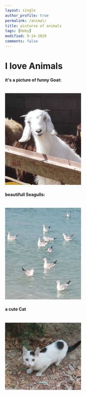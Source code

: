 ```yaml
---
layout: single
author_profile: true
permalink: /animal/
title: picturse of animals
tags: [Hoby]
modified: 9-14-2019
comments: false
---
```


# I love Animals
#### it's a picture of funny Goat:
<br>
<img 
    src = "assets/images/a1.jpg"
    alt="animal"
    width= 250
    height= 300
    />

#### beautifull Seagulls:
<br>
<img 
    src = "assets/images/a2.jpg"
    alt=animal
    width=250
    height = 300
    />

#### a cute Cat
<br>
<img 
    src = "assets/images/a3.jpg"
    alt=animal
    width=250
    height = 220
    />


